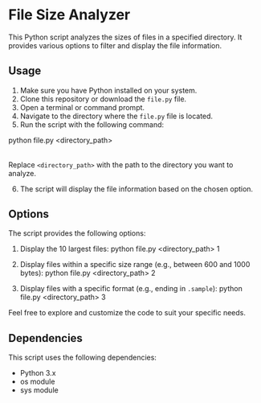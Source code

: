 # File Size Analyzer

This Python script analyzes the sizes of files in a specified directory. It provides various options to filter and display the file information.

## Usage

1. Make sure you have Python installed on your system.
2. Clone this repository or download the `file.py` file.
3. Open a terminal or command prompt.
4. Navigate to the directory where the `file.py` file is located.
5. Run the script with the following command:

python file.py <directory_path>  <option>

Replace `<directory_path>` with the path to the directory you want to analyze.

6. The script will display the file information based on the chosen option.

## Options

The script provides the following options:

1. Display the 10 largest files:
python file.py <directory_path> 1

2. Display files within a specific size range (e.g., between 600 and 1000 bytes):
python file.py <directory_path> 2 

3. Display files with a specific format (e.g., ending in `.sample`):
python file.py <directory_path> 3

Feel free to explore and customize the code to suit your specific needs.

## Dependencies

This script uses the following dependencies:

- Python 3.x
- os module
- sys module

